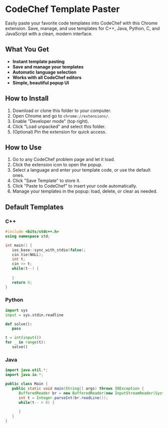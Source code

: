 
# CodeChef Template Paster

Easily paste your favorite code templates into CodeChef with this Chrome extension. Save, manage, and use templates for C++, Java, Python, C, and JavaScript with a clean, modern interface.

## What You Get

- **Instant template pasting**
- **Save and manage your templates**
- **Automatic language selection**
- **Works with all CodeChef editors**
- **Simple, beautiful popup UI**

## How to Install

1. Download or clone this folder to your computer.
2. Open Chrome and go to `chrome://extensions/`.
3. Enable "Developer mode" (top right).
4. Click "Load unpacked" and select this folder.
5. (Optional) Pin the extension for quick access.

## How to Use

1. Go to any CodeChef problem page and let it load.
2. Click the extension icon to open the popup.
3. Select a language and enter your template code, or use the default ones.
4. Click "Save Template" to store it.
5. Click "Paste to CodeChef" to insert your code automatically.
6. Manage your templates in the popup: load, delete, or clear as needed.

## Default Templates

### C++
```cpp
#include <bits/stdc++.h>
using namespace std;

int main() {
   ios_base::sync_with_stdio(false);
   cin.tie(NULL);
   int t;
   cin >> t;
   while(t--) {
        
   }
   return 0;
}
```

### Python
```python
import sys
input = sys.stdin.readline

def solve():
   pass

t = int(input())
for _ in range(t):
   solve()
```

### Java
```java
import java.util.*;
import java.io.*;

public class Main {
   public static void main(String[] args) throws IOException {
      BufferedReader br = new BufferedReader(new InputStreamReader(System.in));
      int t = Integer.parseInt(br.readLine());
      while(t-- > 0) {
            
      }
   }
}
```